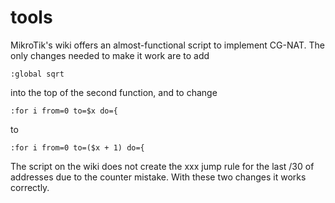 # tools

MikroTik's wiki offers an almost-functional script to implement CG-NAT.
The only changes needed to make it work are to add 
```
:global sqrt
```
into the top of the second function, and to change 
```
:for i from=0 to=$x do={
```
to
```
:for i from=0 to=($x + 1) do={
```
The script on the wiki does not create the xxx jump rule for the last /30 of addresses due to the counter mistake. With these two changes it works correctly.
